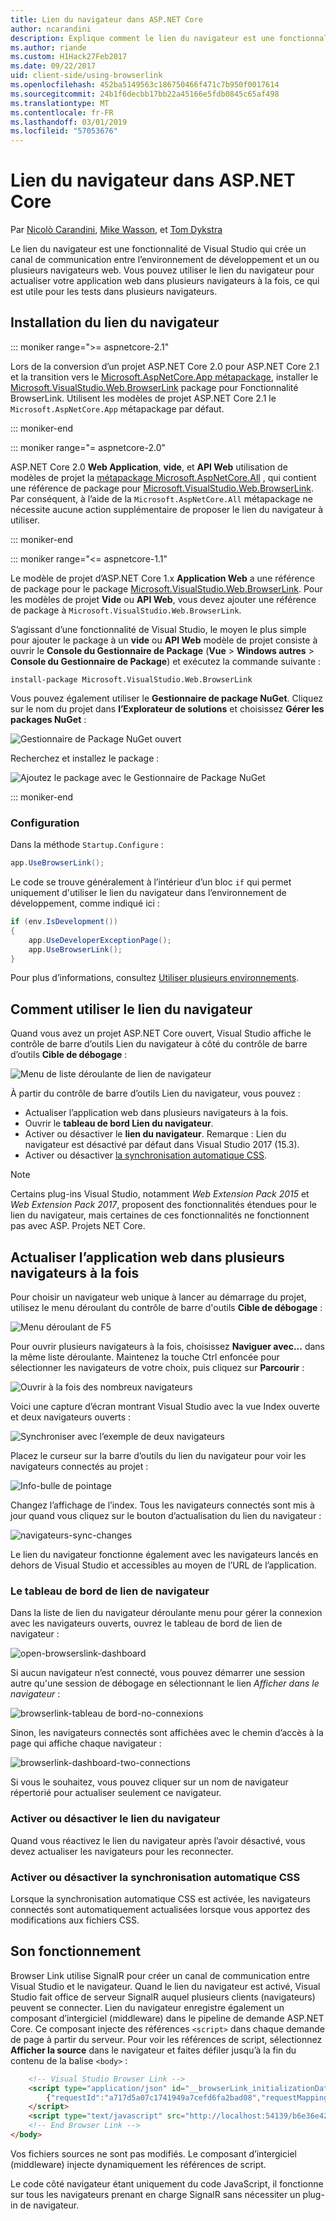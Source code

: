 ```yaml
---
title: Lien du navigateur dans ASP.NET Core
author: ncarandini
description: Explique comment le lien du navigateur est une fonctionnalité de Visual Studio qui lie l’environnement de développement avec un ou plusieurs navigateurs web.
ms.author: riande
ms.custom: H1Hack27Feb2017
ms.date: 09/22/2017
uid: client-side/using-browserlink
ms.openlocfilehash: 452ba5149563c186750466f471c7b950f0017614
ms.sourcegitcommit: 24b1f6decbb17bb22a45166e5fdb0845c65af498
ms.translationtype: MT
ms.contentlocale: fr-FR
ms.lasthandoff: 03/01/2019
ms.locfileid: "57053676"
---
```

# <a name="browser-link-in-aspnet-core"></a>Lien du navigateur dans ASP.NET Core

Par [Nicolò Carandini](https://github.com/ncarandini), [Mike Wasson](https://github.com/MikeWasson), et [Tom Dykstra](https://github.com/tdykstra)

Le lien du navigateur est une fonctionnalité de Visual Studio qui crée un canal de communication entre l’environnement de développement et un ou plusieurs navigateurs web. Vous pouvez utiliser le lien du navigateur pour actualiser votre application web dans plusieurs navigateurs à la fois, ce qui est utile pour les tests dans plusieurs navigateurs.

## <a name="browser-link-setup"></a>Installation du lien du navigateur

::: moniker range=">= aspnetcore-2.1"

Lors de la conversion d’un projet ASP.NET Core 2.0 pour ASP.NET Core 2.1 et la transition vers le [Microsoft.AspNetCore.App métapackage](xref:fundamentals/metapackage-app), installer le [Microsoft.VisualStudio.Web.BrowserLink](https://www.nuget.org/packages/Microsoft.VisualStudio.Web.BrowserLink/) package pour Fonctionnalité BrowserLink. Utilisent les modèles de projet ASP.NET Core 2.1 le `Microsoft.AspNetCore.App` métapackage par défaut.

::: moniker-end

::: moniker range="= aspnetcore-2.0"

ASP.NET Core 2.0 **Web Application**, **vide**, et **API Web** utilisation de modèles de projet la [métapackage Microsoft.AspNetCore.All](xref:fundamentals/metapackage) , qui contient une référence de package pour [Microsoft.VisualStudio.Web.BrowserLink](https://www.nuget.org/packages/Microsoft.VisualStudio.Web.BrowserLink/). Par conséquent, à l’aide de la `Microsoft.AspNetCore.All` métapackage ne nécessite aucune action supplémentaire de proposer le lien du navigateur à utiliser.

::: moniker-end

::: moniker range="<= aspnetcore-1.1"

Le modèle de projet d’ASP.NET Core 1.x **Application Web** a une référence de package pour le package [Microsoft.VisualStudio.Web.BrowserLink](https://www.nuget.org/packages/Microsoft.VisualStudio.Web.BrowserLink/). Pour les modèles de projet **Vide** ou **API Web**, vous devez ajouter une référence de package à `Microsoft.VisualStudio.Web.BrowserLink`.

S’agissant d’une fonctionnalité de Visual Studio, le moyen le plus simple pour ajouter le package à un **vide** ou **API Web** modèle de projet consiste à ouvrir le **Console du Gestionnaire de Package** (**Vue** > **Windows autres** > **Console du Gestionnaire de Package**) et exécutez la commande suivante :

```console
install-package Microsoft.VisualStudio.Web.BrowserLink
```

Vous pouvez également utiliser le **Gestionnaire de package NuGet**.  Cliquez sur le nom du projet dans **l’Explorateur de solutions** et choisissez **Gérer les packages NuGet** :

![Gestionnaire de Package NuGet ouvert](using-browserlink/_static/open-nuget-package-manager.png)

Recherchez et installez le package :

![Ajoutez le package avec le Gestionnaire de Package NuGet](using-browserlink/_static/add-package-with-nuget-package-manager.png)

::: moniker-end

### <a name="configuration"></a>Configuration

Dans la méthode `Startup.Configure` :

```csharp
app.UseBrowserLink();
```

Le code se trouve généralement à l’intérieur d’un bloc `if` qui permet uniquement d'utiliser le lien du navigateur dans l’environnement de développement, comme indiqué ici :

```csharp
if (env.IsDevelopment())
{
    app.UseDeveloperExceptionPage();
    app.UseBrowserLink();
}
```

Pour plus d’informations, consultez [Utiliser plusieurs environnements](xref:fundamentals/environments).

## <a name="how-to-use-browser-link"></a>Comment utiliser le lien du navigateur

Quand vous avez un projet ASP.NET Core ouvert, Visual Studio affiche le contrôle de barre d’outils Lien du navigateur à côté du contrôle de barre d’outils **Cible de débogage** :

![Menu de liste déroulante de lien de navigateur](using-browserlink/_static/browserLink-dropdown-menu.png)

À partir du contrôle de barre d’outils Lien du navigateur, vous pouvez :

* Actualiser l’application web dans plusieurs navigateurs à la fois.
* Ouvrir le **tableau de bord Lien du navigateur**.
* Activer ou désactiver le **lien du navigateur**. Remarque : Lien du navigateur est désactivé par défaut dans Visual Studio 2017 (15.3).
* Activer ou désactiver [la synchronisation automatique CSS](#enable-or-disable-css-auto-sync).

> [!NOTE]
> Certains plug-ins Visual Studio, notamment *Web Extension Pack 2015* et *Web Extension Pack 2017*, proposent des fonctionnalités étendues pour le lien du navigateur, mais certaines de ces fonctionnalités ne fonctionnent pas avec ASP. Projets NET Core.

## <a name="refresh-the-web-app-in-several-browsers-at-once"></a>Actualiser l’application web dans plusieurs navigateurs à la fois

Pour choisir un navigateur web unique à lancer au démarrage du projet, utilisez le menu déroulant du contrôle de barre d'outils **Cible de débogage** :

![Menu déroulant de F5](using-browserlink/_static/debug-target-dropdown-menu.png)

Pour ouvrir plusieurs navigateurs à la fois, choisissez **Naviguer avec...** dans la même liste déroulante. Maintenez la touche Ctrl enfoncée pour sélectionner les navigateurs de votre choix, puis cliquez sur **Parcourir** :

![Ouvrir à la fois des nombreux navigateurs](using-browserlink/_static/open-many-browsers-at-once.png)

Voici une capture d’écran montrant Visual Studio avec la vue Index ouverte et deux navigateurs ouverts :

![Synchroniser avec l’exemple de deux navigateurs](using-browserlink/_static/sync-with-two-browsers-example.png)

Placez le curseur sur la barre d’outils du lien du navigateur pour voir les navigateurs connectés au projet :

![Info-bulle de pointage](using-browserlink/_static/hoover-tip.png)

Changez l’affichage de l’index. Tous les navigateurs connectés sont mis à jour quand vous cliquez sur le bouton d’actualisation du lien du navigateur :

![navigateurs-sync-changes](using-browserlink/_static/browsers-sync-to-changes.png)

Le lien du navigateur fonctionne également avec les navigateurs lancés en dehors de Visual Studio et accessibles au moyen de l’URL de l’application.

### <a name="the-browser-link-dashboard"></a>Le tableau de bord de lien de navigateur

Dans la liste de lien du navigateur déroulante menu pour gérer la connexion avec les navigateurs ouverts, ouvrez le tableau de bord de lien de navigateur :

![open-browserslink-dashboard](using-browserlink/_static/open-browserlink-dashboard.png)

Si aucun navigateur n’est connecté, vous pouvez démarrer une session autre qu'une session de débogage en sélectionnant le lien *Afficher dans le navigateur* :

![browserlink-tableau de bord-no-connexions](using-browserlink/_static/browserlink-dashboard-no-connections.png)

Sinon, les navigateurs connectés sont affichées avec le chemin d’accès à la page qui affiche chaque navigateur :

![browserlink-dashboard-two-connections](using-browserlink/_static/browserlink-dashboard-two-connections.png)

Si vous le souhaitez, vous pouvez cliquer sur un nom de navigateur répertorié pour actualiser seulement ce navigateur.

### <a name="enable-or-disable-browser-link"></a>Activer ou désactiver le lien du navigateur

Quand vous réactivez le lien du navigateur après l’avoir désactivé, vous devez actualiser les navigateurs pour les reconnecter.

### <a name="enable-or-disable-css-auto-sync"></a>Activer ou désactiver la synchronisation automatique CSS

Lorsque la synchronisation automatique CSS est activée, les navigateurs connectés sont automatiquement actualisées lorsque vous apportez des modifications aux fichiers CSS.

## <a name="how-it-works"></a>Son fonctionnement

Browser Link utilise SignalR pour créer un canal de communication entre Visual Studio et le navigateur. Quand le lien du navigateur est activé, Visual Studio fait office de serveur SignalR auquel plusieurs clients (navigateurs) peuvent se connecter.  Lien du navigateur enregistre également un composant d’intergiciel (middleware) dans le pipeline de demande ASP.NET Core. Ce composant injecte des références `<script>` dans chaque demande de page à partir du serveur. Pour voir les références de script, sélectionnez **Afficher la source** dans le navigateur et faites défiler jusqu’à la fin du contenu de la balise `<body>` :

```html
    <!-- Visual Studio Browser Link -->
    <script type="application/json" id="__browserLink_initializationData">
        {"requestId":"a717d5a07c1741949a7cefd6fa2bad08","requestMappingFromServer":false}
    </script>
    <script type="text/javascript" src="http://localhost:54139/b6e36e429d034f578ebccd6a79bf19bf/browserLink" async="async"></script>
    <!-- End Browser Link -->
</body>
```

Vos fichiers sources ne sont pas modifiés. Le composant d’intergiciel (middleware) injecte dynamiquement les références de script.

Le code côté navigateur étant uniquement du code JavaScript, il fonctionne sur tous les navigateurs prenant en charge SignalR sans nécessiter un plug-in de navigateur.
